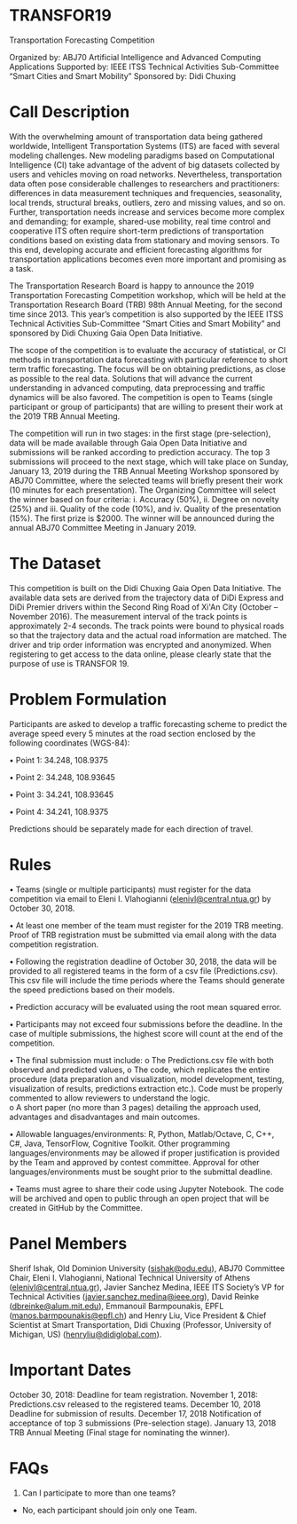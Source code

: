 # TRANSFOR19
Transportation Forecasting Competition

Organized by: ABJ70 Artificial Intelligence and Advanced Computing Applications 
Supported by: IEEE ITSS Technical Activities Sub-Committee “Smart Cities and Smart Mobility”
Sponsored by: Didi Chuxing


# Call Description 
With the overwhelming amount of transportation data being gathered worldwide, Intelligent Transportation Systems (ITS) are faced with several modeling challenges. New modeling paradigms based on Computational Intelligence (CI) take advantage of the advent of big datasets collected by users and vehicles moving on road networks. Nevertheless, transportation data often pose considerable challenges to researchers and practitioners: differences in data measurement techniques and frequencies, seasonality, local trends, structural breaks, outliers, zero and missing values, and so on. Further, transportation needs increase and services become more complex and demanding; for example, shared-use mobility, real time control and cooperative ITS often require short-term predictions of transportation conditions based on existing data from stationary and moving sensors. To this end, developing accurate and efficient forecasting algorithms for transportation applications becomes even more important and promising as a task.

The Transportation Research Board is happy to announce the 2019 Transportation Forecasting Competition workshop, which will be held at the Transportation Research Board (TRB) 98th Annual Meeting, for the second time since 2013. This year’s competition is also supported by the IEEE ITSS Technical Activities Sub-Committee “Smart Cities and Smart Mobility” and sponsored by Didi Chuxing Gaia Open Data Initiative.

The scope of the competition is to evaluate the accuracy of statistical, or CI methods in transportation data forecasting with particular reference to short term traffic forecasting. The focus will be on obtaining predictions, as close as possible to the real data. Solutions that will advance the current understanding in advanced computing, data preprocessing and traffic dynamics will be also favored. The competition is open to Teams (single participant or group of participants) that are willing to present their work at the 2019 TRB Annual Meeting. 

The competition will run in two stages: in the first stage (pre-selection), data will be made available through Gaia Open Data Initiative and submissions will be ranked according to prediction accuracy. The top 3 submissions will proceed to the next stage, which will take place on Sunday, January 13, 2019 during the TRB Annual Meeting Workshop sponsored by ABJ70 Committee, where the selected teams will briefly present their work (10 minutes for each presentation). The Organizing Committee will select the winner based on four criteria: i. Accuracy (50%), ii. Degree on novelty (25%) and iii. Quality of the code (10%), and iv. Quality of the presentation (15%). The first prize is $2000. The winner will be announced during the annual ABJ70 Committee Meeting in January 2019.

# The Dataset
This competition is built on the Didi Chuxing Gaia Open Data Initiative. The available data sets are derived from the trajectory data of DiDi Express and DiDi Premier drivers within the Second Ring Road of Xi'An City (October – November 2016). The measurement interval of the track points is approximately 2-4 seconds. The track points were bound to physical roads so that the trajectory data and the actual road information are matched. The driver and trip order information was encrypted and anonymized. When registering to get access to the data online, please clearly state that the purpose of use is TRANSFOR 19.

# Problem Formulation
Participants are asked to develop a traffic forecasting scheme to predict the average speed every 5 minutes at the road section enclosed by the following coordinates (WGS-84):

•	Point 1: 34.248, 108.9375

•	Point 2: 34.248, 108.93645

•	Point 3: 34.241, 108.93645

•	Point 4: 34.241, 108.9375

Predictions should be separately made for each direction of travel.

# Rules
•	Teams (single or multiple participants) must register for the data competition via email to Eleni I. Vlahogianni (elenivl@central.ntua.gr) by October 30, 2018.

•	At least one member of the team must register for the 2019 TRB meeting. Proof of TRB registration must be submitted via email along with the data competition registration.  

•	Following the registration deadline of October 30, 2018, the data will be provided to all registered teams in the form of a csv file (Predictions.csv). This csv file will include the time periods where the Teams should generate the speed predictions based on their models.

•	Prediction accuracy will be evaluated using the root mean squared error.

•	Participants may not exceed four submissions before the deadline. In the case of multiple submissions, the highest score will count at the end of the competition.

•	The final submission must include: 
  o	The Predictions.csv file with both observed and predicted values, 
  o	The code, which replicates the entire procedure (data preparation and visualization, model development, testing, visualization of results, predictions extraction etc.). Code must be properly commented to allow reviewers to understand the logic.  
  o	A short paper (no more than 3 pages) detailing the approach used, advantages and disadvantages and main outcomes.

•	Allowable languages/environments: R, Python, Matlab/Octave, C, C++, C#, Java, TensorFlow, Cognitive Toolkit. Other programming languages/environments may be allowed if proper justification is provided by the Team and approved by contest committee. Approval for other languages/environments must be sought prior to the submittal deadline.

•	Teams must agree to share their code using Jupyter Notebook.  The code will be archived and open to public through an open project that will be created in GitHub by the Committee. 

# Panel Members
Sherif Ishak, Old Dominion University (sishak@odu.edu), ABJ70 Committee Chair, Eleni I. Vlahogianni, National Technical University of Athens (elenivl@central.ntua.gr), Javier Sanchez Medina, IEEE ITS Society’s VP for Technical Activities (javier.sanchez.medina@ieee.org), David Reinke (dbreinke@alum.mit.edu), Emmanouil Barmpounakis, EPFL (manos.barmpounakis@epfl.ch) and Henry Liu, Vice President & Chief Scientist at Smart Transportation, Didi Chuxing (Professor, University of Michigan, US) (henryliu@didiglobal.com).

# Important Dates
October 30, 2018:	Deadline for team registration.
November 1, 2018:	Predictions.csv released to the registered teams. 
December 10, 2018	Deadline for submission of results. 
December 17, 2018	Notification of acceptance of top 3 submissions (Pre-selection stage). 
January 13, 2018	TRB Annual Meeting (Final stage for nominating the winner).



# FAQs
1. Can I participate to more than one teams? 
- No, each participant should join only one Team.



